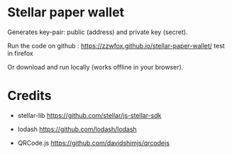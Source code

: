 # Stellar paper wallet
Generates key-pair: public (address) and private key (secret).

Run the code on github :
https://zzwfox.github.io/stellar-paper-wallet/
test in firefox

Or download and run locally (works offline in your browser).

# Credits

- stellar-lib
https://github.com/stellar/js-stellar-sdk

- lodash
https://github.com/lodash/lodash

- QRCode.js
https://github.com/davidshimjs/qrcodejs
